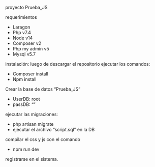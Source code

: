 proyecto Prueba_JS

requerimientos
* Laragon
* Php v7.4
* Node v14
* Composer v2
* Php my admin v5
* Mysql v5.7

instalación:
luego de descargar el repositorio ejecutar los comandos:
* Composer install
* Npm install

Crear la base de datos “Prueba_JS”
* UserDB: root
* passDB: “”

ejecutar las migraciones:
* php artisan migrate
* ejecutar el archivo “script.sql” en la DB

compilar el css y js con el comando
* npm run dev

registrarse en el sistema.
